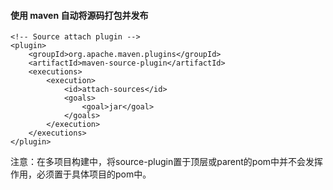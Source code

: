 #### 使用 maven 自动将源码打包并发布

```
<!-- Source attach plugin -->
<plugin>
    <groupId>org.apache.maven.plugins</groupId>
    <artifactId>maven-source-plugin</artifactId>
    <executions>
        <execution>
            <id>attach-sources</id>
            <goals>
                <goal>jar</goal>
            </goals>
        </execution>
    </executions>
</plugin>
```

注意：在多项目构建中，将source-plugin置于顶层或parent的pom中并不会发挥作用，必须置于具体项目的pom中。